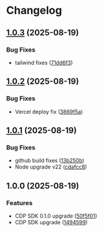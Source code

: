 # Changelog

## [1.0.3](https://github.com/HCL-CDP-TA/deutschebahn/compare/v1.0.2...v1.0.3) (2025-08-19)


### Bug Fixes

* tailwind fixes ([71dd6f3](https://github.com/HCL-CDP-TA/deutschebahn/commit/71dd6f3df6a96a6ce0e5e2e292f2569ac39bc428))

## [1.0.2](https://github.com/HCL-CDP-TA/deutschebahn/compare/v1.0.1...v1.0.2) (2025-08-19)


### Bug Fixes

* Vercel deploy fix ([3869f5a](https://github.com/HCL-CDP-TA/deutschebahn/commit/3869f5ad9196f4237e08632b6d9678d6cd2d0a1b))

## [1.0.1](https://github.com/HCL-CDP-TA/deutschebahn/compare/v1.0.0...v1.0.1) (2025-08-19)


### Bug Fixes

* github build fixes ([13b250b](https://github.com/HCL-CDP-TA/deutschebahn/commit/13b250b8777afce9dd2ce47decb32005844bcfa5))
* Node upgrade v22 ([cdafcc8](https://github.com/HCL-CDP-TA/deutschebahn/commit/cdafcc899bc52ae801ecb541097101d6dd4fb854))

## 1.0.0 (2025-08-19)


### Features

* CDP SDK 0.1.0 upgrade ([50f5f01](https://github.com/HCL-CDP-TA/deutschebahn/commit/50f5f019528a43bddaa1507ff84a2d1361ba7a0e))
* CDP SDK upgrade ([1494599](https://github.com/HCL-CDP-TA/deutschebahn/commit/14945990bec9ea471a4139ac7fafbeee12a69d3d))
